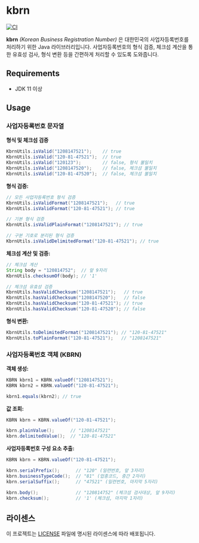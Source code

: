 # kbrn

[![CI](https://github.com/realrains/kbrn/actions/workflows/ci.yml/badge.svg)](https://github.com/realrains/kbrn/actions/workflows/ci.yml)

**kbrn** _(Korean Business Registration Number)_ 은 대한민국의 사업자등록번호를 처리하기 위한 Java 라이브러리입니다.
사업자등록번호의 형식 검증, 체크섬 계산을 통한 유효성 검사, 형식 변환 등을 간편하게 처리할 수 있도록 도와줍니다.

## Requirements

- JDK 11 이상

## Usage

### 사업자등록번호 문자열

**형식 및 체크섬 검증**

```java
KbrnUtils.isValid("1208147521");    // true
KbrnUtils.isValid("120-81-47521");  // true
KbrnUtils.isValid("120123");        // false, 형식 불일치
KbrnUtils.isValid("1208147520");    // false, 체크섬 불일치
KbrnUtils.isValid("120-81-47520");  // false, 체크섬 불일치
```

**형식 검증:**

```java
// 모든 사업자등록번호 형식 검증
KbrnUtils.isValidFormat("1208147521");   // true
KbrnUtils.isValidFormat("120-81-47521"); // true

// 기본 형식 검증
KbrnUtils.isValidPlainFormat("1208147521"); // true

// 구분 기호로 분리된 형식 검증
KbrnUtils.isValidDelimitedFormat("120-81-47521"); // true
```

**체크섬 계산 및 검증:**

```java
// 체크섬 계산
String body = "120814752";  // 앞 9자리
KbrnUtils.checksumOf(body); // '1'

// 체크섬 유효성 검증
KbrnUtils.hasValidChecksum("1208147521");   // true
KbrnUtils.hasValidChecksum("1208147520");   // false
KbrnUtils.hasValidChecksum("120-81-47521"); // true
KbrnUtils.hasValidChecksum("120-81-47520"); // false
```

**형식 변환:**

```java
KbrnUtils.toDelimitedFormat("1208147521"); // "120-81-47521"
KbrnUtils.toPlainFormat("120-81-47521");   // "1208147521"
```

### 사업자등록번호 객체 (KBRN)

**객체 생성:**

```java
KBRN kbrn1 = KBRN.valueOf("1208147521");
KBRN kbrn2 = KBRN.valueOf("120-81-47521");

kbrn1.equals(kbrn2); // true
```

**값 조회:**

```java
KBRN kbrn = KBRN.valueOf("120-81-47521");

kbrn.plainValue();      // "1208147521"
kbrn.delimitedValue();  // "120-81-47521"
```

**사업자등록번호 구성 요소 추출:**

```java
KBRN kbrn = KBRN.valueOf("120-81-47521");

kbrn.serialPrefix();      // "120" (일련번호, 앞 3자리)
kbrn.businessTypeCode();  // "81" (업종코드, 중간 2자리)
kbrn.serialSuffix();      // "47521" (일련번호, 마지막 5자리)

kbrn.body();              // "120814752" (체크섬 검사대상, 앞 9자리)
kbrn.checksum();          // '1' (체크섬, 마지막 1자리)
```

## 라이센스

이 프로젝트는 [LICENSE](/LICENSE) 파일에 명시된 라이센스에 따라 배포됩니다.

